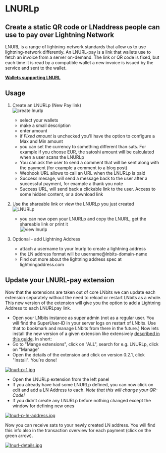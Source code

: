 # LNURLp

## Create a static QR code or LNaddress people can use to pay over Lightning Network

LNURL is a range of lightning-network standards that allow us to use lightning-network differently. An LNURL-pay is a link that wallets use to fetch an invoice from a server on-demand. The link or QR code is fixed, but each time it is read by a compatible wallet a new invoice is issued by the service and sent to the wallet.

[**Wallets supporting LNURL**](https://github.com/fiatjaf/awesome-lnurl#wallets)

## Usage

1. Create an LNURLp (New Pay link)\
   ![create lnurlp](https://i.imgur.com/rhUBJFy.jpg)

   - select your wallets
   - make a small description
   - enter amount
   - if _Fixed amount_ is unchecked you'll have the option to configure a Max and Min amount
   - you can set the currency to something different than sats. For example if you choose EUR, the satoshi amount will be calculated when a user scans the LNURLp
   - You can ask the user to send a comment that will be sent along with the payment (for example a comment to a blog post)
   - Webhook URL allows to call an URL when the LNURLp is paid
   - Success mesage, will send a message back to the user after a successful payment, for example a thank you note
   - Success URL, will send back a clickable link to the user. Access to some hidden content, or a download link

2. Use the shareable link or view the LNURLp you just created\
   ![LNURLp](https://i.imgur.com/C8s1P0Q.jpg)
   - you can now open your LNURLp and copy the LNURL, get the shareable link or print it\
     ![view lnurlp](https://i.imgur.com/4n41S7T.jpg)

3. Optional - add Lightning Address
   - attach a username to your lnurlp to create a lightning address
   - the LN address format will be username@lnbits-domain-name
   - Find out more about the lightning address spec at lightningaddress.com

## Update your LNURL-pay extension

Now that the extensions are taken out of core LNbits we can update each extension separately without the need to reload or restart LNbits as a whole.
This new version of the extension will give you the option to add a Lightning Address to each LNURLpay link. 

- Open your LNbits instance as super admin (not as a regular user. You will find the SuperUser-ID in your server logs on restart of LNbits. Use that to bookmark and manage LNbits from there in the future.)
Now lets install the new version of a given extension like extensively [described in this guide](https://github.com/lnbits/lnbits/blob/main/docs/guide/extension-install.md#install-new-extension). In short:
- Go to "Mange extensions", click on "ALL", search for e.g. LNURLp, click on "Manage"
- Open the details of the extension and click on version 0.2.1, click "Install". You´re done!

[![lnurl-p-1.jpg](https://i.postimg.cc/fTwDWD17/lnurl-p-1.jpg)](https://postimg.cc/xqFWtDfq)

- Open the LNURLp extension from the left panel
- If you already have had some LNURLp defined, you can now click on edit and add a LN Address to each. _Note that this will change your QR-Code!_
- If you didn't create any LNURLp before nothing changed except the window for defining new ones

[![lnurl-p-ln-address.jpg](https://i.postimg.cc/rsQQc1tr/lnurl-p-ln-address.jpg)](https://postimg.cc/tnnhNVkq)

Now you can receive sats to your newly created LN address. You will find this info also in the transaction overview for each payment (click on the green arrow).

[![lnurl-details.jpg](https://i.postimg.cc/zDwq1V2X/lnurl-details.jpg)](https://postimg.cc/3WwsXJHP)


</details>


